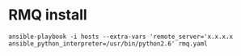 # RMQ install
`ansible-playbook -i hosts --extra-vars 'remote_server='x.x.x.x ansible_python_interpreter=/usr/bin/python2.6' rmq.yaml`
